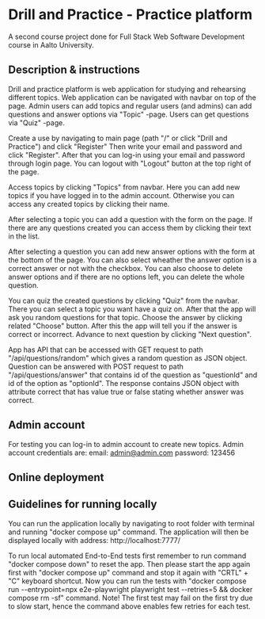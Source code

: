 # Drill and Practice - Practice platform

A second course project done for Full Stack Web Software Development course in Aalto University.

## Description & instructions
Drill and practice platform is web application for studying and rehearsing different topics. 
Web application can be navigated with navbar on top of the page. 
Admin users can add topics and regular users (and admins) can add questions and answer options via "Topic" -page.
Users can get questions via "Quiz" -page.

Create a use by navigating to main page (path "/" or click "Drill and Practice") and click "Register"
Then write your email and password and click "Register".
After that you can log-in using your email and password through login page.
You can logout with "Logout" button at the top right of the page.

Access topics by clicking "Topics" from navbar.
Here you can add new topics if you have logged in to the admin account.
Otherwise you can access any created topics by clicking their name.

After selecting a topic you can add a question with the form on the page.
If there are any questions created you can access them by clicking their text in the list.

After selecting a question you can add new answer options with the form at the bottom of the page.
You can also select wheather the answer option is a correct answer or not with the checkbox.
You can also choose to delete answer options and if there are no options left, you can delete the whole question.

You can quiz the created questions by clicking "Quiz" from the navbar.
There you can select a topic you want have a quiz on. After that the app will ask you random questions for that topic.
Choose the answer by clicking related "Choose" button. After this the app will tell you if the answer is correct or incorrect.
Advance to next question by clicking "Next question".

App has API that can be accessed with GET request to path "/api/questions/random" which gives a random question as JSON object.
Question can be answered with POST request to path "/api/questions/answer" that contains id of the question as "questionId" and id of the option as "optionId".
The response contains JSON object with attribute correct that has value true or false stating whether answer was correct.

## Admin account
For testing you can log-in to admin account to create new topics.
Admin account credentials are:
email: admin@admin.com
password: 123456

## Online deployment


## Guidelines for running locally
You can run the application locally by navigating to root folder with terminal and running "docker compose up" command.
The application will then be displayed locally with address: http://localhost:7777/

To run local automated End-to-End tests first remember to run command "docker compose down" to reset the app.
Then please start the app again first with "docker compose up" command and stop it again with "CRTL" + "C" keyboard shortcut.
Now you can run the tests with "docker compose run --entrypoint=npx e2e-playwright playwright test --retries=5 && docker compose rm -sf" command.
Note! The first test may fail on the first try due to slow start, hence the command above enables few retries for each test.
